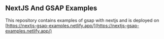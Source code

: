 ## NextJS And GSAP Examples

This repository contains examples of gsap with nextjs and is deployed on [https://nextjs-gsap-examples.netlify.app/](https://nextjs-gsap-examples.netlify.app/)